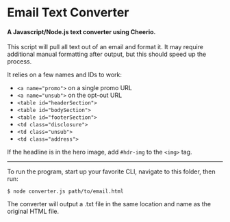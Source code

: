 # Email Text Converter

#### A Javascript/Node.js text converter using Cheerio.

This script will pull all text out of an email and format it. It may require additional manual formatting after output, but this should speed up the process.

It relies on a few names and IDs to work:
- `<a name="promo">` on a single promo URL
- `<a name="unsub">` on the opt-out URL
- `<table id="headerSection">`
- `<table id="bodySection">`
- `<table id="footerSection">`
- `<td class="disclosure">`
- `<td class="unsub">`
- `<td class="address">`

If the headline is in the hero image, add `#hdr-img` to the `<img>` tag.

---

To run the program, start up your favorite CLI, navigate to this folder, then run:

`$ node converter.js path/to/email.html`

The converter will output a .txt file in the same location and name as the original HTML file.